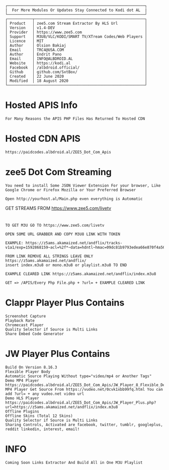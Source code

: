     ┌─────────────────────────────────────────────────────────────┐
    |  For More Modules Or Updates Stay Connected to Kodi dot AL  |
    └─────────────────────────────────────────────────────────────┘
    ┌───────────┬─────────────────────────────────────────────────┐
    │ Product   │ zee5.com Stream Extractor By HLS Url            │
    │ Version   │ v1.4-DEV                                        │
    │ Provider  │ https://www.zee5.com                            │
    │ Support   │ M3U8/VLC/KODI/SMART TV/XTream Codes/Web Players │
    │ Licence   │ MIT                                             │
    │ Author    │ Olsion Bakiaj                                   │
    │ Email     │ TRC4@USA.COM                                    │
    │ Author    │ Endrit Pano                                     │
    │ Email     │ INFO@ALBDROID.AL                                │
    │ Website   │ https://kodi.al                                 │
    │ Facebook  │ /albdroid.official/                             │
    │ Github    │ github.com/SxtBox/                              │
    │ Created   │ 22 June 2020                                    │
    │ Modified  │ 18 August 2020                                  │
    └─────────────────────────────────────────────────────────────┘

# Hosted APIS Info
    For Many Reasons the APIS PHP Files Has Returned To Hosted CDN

# Hosted CDN APIS
    https://paidcodes.albdroid.al/ZEE5_Dot_Com_Apis
#
# zee5 Dot Com Streaming

    You need to install Some JSON Viewer Extension For your browser, Like Google Chrome or Firefox Mozilla or Your Preferred Browser

    Open http://yourhost.al/Main.php even everything is Automatic

GET STREAMS FROM https://www.zee5.com/livetv
#
    TO GET M3U GO TO https://www.zee5.com/livetv

    OPEN SOME URL GRABBER AND COPY M3U8 LINK WITH TOKEN

    EXAMPLE: https://z5ams.akamaized.net/andflix/tracks-v1a1/exp=1592868159~acl=%2f*~data=hdntl~hmac=09dc81b9793edea66e870f4a5653156241c3cdf508f5c52c32a0025edd7b7b5f/mono.m3u8

    FROM LINK REMOVE ALL STRINGS LEAVE ONLY https://z5ams.akamaized.net/andflix/
    insert index.m3u8 or mono.m3u8 or playlist.m3u8 TO END

    EXAMPLE CLEARED LINK https://z5ams.akamaized.net/andflix/index.m3u8

    GET => /APIS/Every Php File.php + ?url= + EXAMPLE CLEARED LINK

# Clappr Player Plus Contains
    Screenshot Capture
    Playback Rate
    Chromecast Player
    Quality Selector if Source is Multi Links
    Share Embed Code Generator

# JW Player Plus Contains
    Build On Version 8.16.3
    Flexible Player Body
    Automatic Source Playing Without type="video/mp4 or Another Tags"
    Demo MP4 Player https://paidcodes.albdroid.al/ZEE5_Dot_Com_Apis/JW_Player_8_Flexible_Demo
    MP4 Player Get Source From https://vudeo.net/0cvk1xbb99fq.html You can add ?url= + any vudeo.net video url
    Demo HLS Player https://paidcodes.albdroid.al/ZEE5_Dot_Com_Apis/JW_Player_Plus.php?url=https://z5ams.akamaized.net/andflix/index.m3u8
    Offline Plugins
    Offline Skins (Total 12 Skins)
    Quality Selector if Source is Multi Links
    Sharing Controls, Activated are facebook, twitter, tumblr, googleplus, reddit linkedin, interest, email!

# INFO
    Coming Soon Links Extractor And Build All in One M3U Playlist

